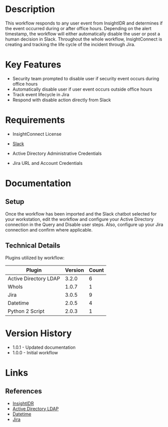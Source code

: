 # Description

This workflow responds to any user event from InsightIDR and determines if the event occurred during or after office hours. Depending on the alert timestamp, the workflow will either automatically disable the user or post a human decision in Slack. Throughout the whole workflow, InsightConnect is creating and tracking the life cycle of the incident through Jira. 

# Key Features

* Security team prompted to disable user if security event occurs during office hours
* Automatically disable user if user event occurs outside office hours
* Track event lifecycle in Jira
* Respond with disable action directly from Slack

# Requirements

* InsightConnect License
* [Slack](https://insightconnect.help.rapid7.com/docs/configure-slack-for-chatops)

* Active Directory Administrative Credentials
* Jira URL and Account Credentials

# Documentation

## Setup

Once the workflow has been imported and the Slack chatbot selected for your workstation, edit the workflow and configure your Active Directory connection in the Query and Disable user steps. Also, configure up your Jira connection and confirm where applicable. 

## Technical Details

Plugins utilized by workflow:

|Plugin|Version|Count|
|----|----|--------|
|Active Directory LDAP|3.2.0|6|
|WhoIs|1.0.7|1|
|Jira|3.0.5|9|
|Datetime|2.0.5|4|
|Python 2 Script|2.0.3|1|

# Version History

* 1.0.1 - Updated documentation
* 1.0.0 - Initial workflow

# Links

## References

* [InsightIDR](https://extensions.rapid7.com/extension/rapid7_insightidr)
* [Active Directory LDAP](https://extensions.rapid7.com/extension/active_directory_ldap)
* [Datetime](https://extensions.rapid7.com/extension/datetime)
* [Jira](https://extensions.rapid7.com/extension/jira)

